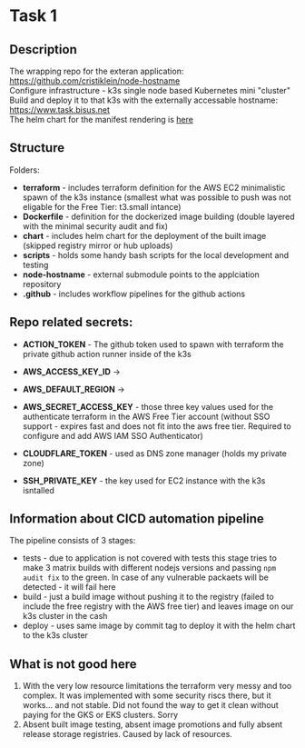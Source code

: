 # Task 1

## Description

The wrapping repo for the exteran application: https://github.com/cristiklein/node-hostname \
Configure infrastructure - k3s single node based Kubernetes mini "cluster" \
Build and deploy it to that k3s with the externally accessable hostname: https://www.task.bisus.net \
The helm chart for the manifest rendering is [here](https://github.com/sunnes/task1/tree/main/charts/node-hostname)

## Structure

Folders:
 - **terraform** - includes terraform definition for the AWS EC2 minimalistic spawn of the k3s instance (smallest what was possible to push was not eligable for the Free Tier: t3.small intance)
 - **Dockerfile** - definition for the dockerized image building (double layered with the minimal security audit and fix)
 - **chart** - includes helm chart for the deployment of the built image (skipped registry mirror or hub uploads)
 - **scripts** - holds some handy bash scripts for the local development and testing
 - **node-hostname** - external submodule points to the applciation repository
 - **.github** - includes workflow pipelines for the github actions

## Repo related secrets:

- **ACTION_TOKEN** - The github token used to spawn with terraform the private github action runner inside of the k3s

- **AWS_ACCESS_KEY_ID** ->
- **AWS_DEFAULT_REGION** ->
- **AWS_SECRET_ACCESS_KEY** - those three key values used for the authenticate terraform in the AWS Free Tier account (without SSO support - expires fast and does not fit into the aws free tier. Required to configure and add AWS IAM SSO Authenticator)

- **CLOUDFLARE_TOKEN** - used as DNS zone manager (holds my private zone)
- **SSH_PRIVATE_KEY** - the key used for EC2 instance with the k3s isntalled

## Information about CICD automation pipeline

The pipeline consists of 3 stages:
- tests - due to application is not covered with tests this stage tries to make 3 matrix builds with different nodejs versions and passing `npm audit fix` to the green. In case of any vulnerable packaets will be detected - it will fail here
- build - just a build image without pushing it to the registry (failed to include the free registry with the AWS free tier) and leaves image on our k3s cluster in the cash
- deploy - uses same image by commit tag to deploy it with the helm chart to the k3s cluster

## What is not good here

1. With the very low resource limitations the terraform very messy and too complex. It was implemented with some security riscs there, but it works... and not stable. Did not found the way to get it clean without paying for the GKS or EKS clusters. Sorry
2. Absent built image testing, absent image promotions and fully absent release storage registries. Caused by lack of resources.



